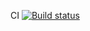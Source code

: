 CI [![Build status](https://ci.appveyor.com/api/projects/status/syafahyo6tw389pi?svg=true)](https://ci.appveyor.com/project/skatt32/pageobjects)
